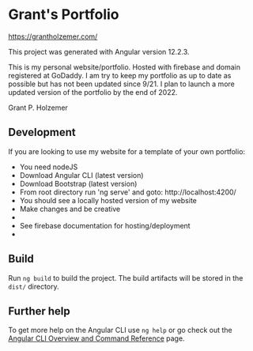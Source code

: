 # Grant's Portfolio

https://grantholzemer.com/

This project was generated with Angular version 12.2.3.

This is my personal website/portfolio. Hosted with firebase and domain registered at GoDaddy. 
I am try to keep my portfolio as up to date as possible but has not been updated since 9/21.
I plan to launch a more updated version of the portfolio by the end of 2022.

Grant P. Holzemer

## Development
If you are looking to use my website for a template of your own portfolio:

* You need nodeJS 
* Download Angular CLI (latest version)
* Download Bootstrap (latest version)
* From root directory run 'ng serve' and goto: http://localhost:4200/
* You should see a locally hosted version of my website
* Make changes and be creative
* 
* See firebase documentation for hosting/deployment
* 

## Build
Run `ng build` to build the project. The build artifacts will be stored in the `dist/` directory.

## Further help
To get more help on the Angular CLI use `ng help` or go check out the [Angular CLI Overview and Command Reference](https://angular.io/cli) page.
